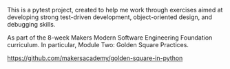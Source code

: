 This is a pytest project, created to help me work through exercises aimed at developing strong test-driven development, object-oriented design, and debugging skills.

As part of the 8-week Makers Modern Software Engineering Foundation curriculum. In particular, Module Two: Golden Square Practices.

https://github.com/makersacademy/golden-square-in-python
